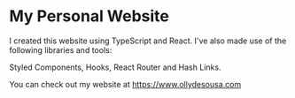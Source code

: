 # My Personal Website

I created this website using TypeScript and React. I've also made use of the following libraries and tools:

Styled Components, Hooks, React Router and Hash Links.

You can check out my website at https://www.ollydesousa.com
